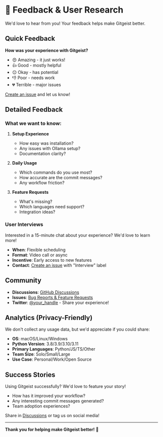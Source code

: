 # 💬 Feedback & User Research

We'd love to hear from you! Your feedback helps make Gitgeist better.

## Quick Feedback

**How was your experience with Gitgeist?**

- 😍 Amazing - it just works!
- 👍 Good - mostly helpful
- 😐 Okay - has potential
- 👎 Poor - needs work
- 💔 Terrible - major issues

[Create an issue](https://github.com/your-username/gitgeist-ai/issues/new/choose) and let us know!

## Detailed Feedback

### What we want to know:

1. **Setup Experience**
   - How easy was installation?
   - Any issues with Ollama setup?
   - Documentation clarity?

2. **Daily Usage**
   - Which commands do you use most?
   - How accurate are the commit messages?
   - Any workflow friction?

3. **Feature Requests**
   - What's missing?
   - Which languages need support?
   - Integration ideas?

### User Interviews

Interested in a 15-minute chat about your experience? We'd love to learn more!

- **When**: Flexible scheduling
- **Format**: Video call or async
- **Incentive**: Early access to new features
- **Contact**: [Create an issue](https://github.com/your-username/gitgeist-ai/issues) with "Interview" label

## Community

- **Discussions**: [GitHub Discussions](https://github.com/your-username/gitgeist-ai/discussions)
- **Issues**: [Bug Reports & Feature Requests](https://github.com/your-username/gitgeist-ai/issues)
- **Twitter**: [@your_handle](https://twitter.com/your_handle) - Share your experience!

## Analytics (Privacy-Friendly)

We don't collect any usage data, but we'd appreciate if you could share:

- **OS**: macOS/Linux/Windows
- **Python Version**: 3.8/3.9/3.10/3.11
- **Primary Languages**: Python/JS/TS/Other
- **Team Size**: Solo/Small/Large
- **Use Case**: Personal/Work/Open Source

## Success Stories

Using Gitgeist successfully? We'd love to feature your story!

- How has it improved your workflow?
- Any interesting commit messages generated?
- Team adoption experiences?

Share in [Discussions](https://github.com/your-username/gitgeist-ai/discussions) or tag us on social media!

---

**Thank you for helping make Gitgeist better!** 🙏